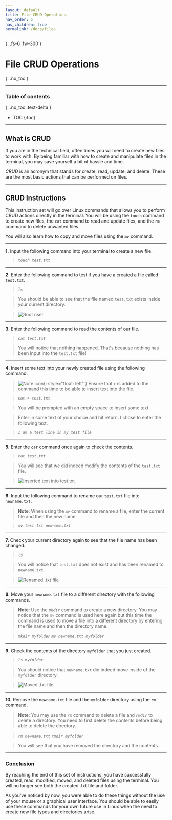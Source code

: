 ```yaml
---
layout: default
title: File CRUD Operations
nav_order: 5
has_children: true
permalink: /docs/files
---
```


{: .fs-6 .fw-300 }

# File CRUD Operations
{: .no_toc }

---

### Table of contents
{: .no_toc .text-delta }
* TOC
{:toc}

---

## What is CRUD

If you are in the technical field, often times you will need to create new files to work with. By being familiar with how to create and manipulate files in the terminal, you may save yourself a bit of hassle and time. 

_CRUD_ is an acronym that stands for create, read, update, and delete. These are the most basic actions that can be performed on files.

---

## CRUD Instructions

This instruction set will go over Linux commands that allows you to perform CRUD actions directly in the terminal. You will be using the `touch` command to create new files, the `cat` command to read and update files, and the `rm` command to delete unwanted files.

 You will also learn how to copy and move files using the *`mv`* command.

---

**1.** Input the following command into your terminal to create a new file.

>*`touch test.txt`*

---

**2.** Enter the following command to test if you have a created a file called `test.txt`.

>*`ls`*

>You should be able to see that the file named `test.txt` exists inside your current directory.

>![Root user](https://github.com/dl90/linux-basics/blob/gh-pages/docs/images/files/rootuser.png?raw=true "Root user")

---

**3.** Enter the following command to read the contents of our file.

>*`cat test.txt`*

>You will notice that nothing happened. That's because nothing has been input into the `test.txt` file!

---

**4.** Insert some text into your newly created file using the following command.

>![Note icon](https://github.com/dl90/linux-basics/blob/gh-pages/docs/images/icons/note.png?raw=true "Note"){: style="float: left" } Ensure that *`>`* is added to the command this time to be able to insert text into the file.

>*`cat > test.txt`*

>You will be prompted with an empty space to insert some text.

>Enter in some text of your choice and hit return. I chose to enter the following text.

>*`I am a test line in my test file`*

---

**5.** Enter the *`cat`* command once again to check the contents.

>*`cat test.txt`*

>You will see that we did indeed modify the contents of the `test.txt` file.

>![Inserted text into test.txt](https://github.com/dl90/linux-basics/blob/gh-pages/docs/images/files/insert-text.png?raw=true "test.txt has contents")

---

**6.** Input the following command to rename our `test.txt` file into `newname.txt`.

>**Note**: When using the *`mv`* command to rename a file, enter the current file and then the new name.

>*`mv test.txt newname.txt`*

---

**7.** Check your current directory again to see that the file name has been changed.

>*`ls`*

>You will notice that `test.txt` does not exist and has been renamed to `newname.txt`.

>![Renamed .txt file](https://github.com/dl90/linux-basics/blob/gh-pages/docs/images/files/renamed.png?raw=true "Renamed .txt file.")

---

**8.** Move your `newname.txt` file to a different directory with the following commands.

>**Note**: Use the *`mkdir`* command to create a new directory. You may notice that the *`mv`* command is used here again but this time the command is used to move a file into a different directory by entering the file name and then the directory name.

>*`mkdir myfolder`*
>*`mv newname.txt myfolder`*

---

**9.** Check the contents of the directory `myfolder` that you just created.

>*`ls myfolder`*

>You should notice that `newname.txt` did indeed move inside of the `myfolder` directory.

>![Moved .txt file](https://github.com/dl90/linux-basics/blob/gh-pages/docs/images/files/moved.png?raw=true "Moved .txt file.")

---

**10.** Remove the `newname.txt` file and the `myfolder` directory using the *`rm`* command.

>**Note**: You may use the *`rm`* command to delete a file and *`rmdir`* to delete a directory. You need to first delete the contents before being able to delete the directory.

>*`rm newname.txt`*
>*`rmdir myfolder`*

>You will see that you have removed the directory and the contents.

---

### Conclusion

By reaching the end of this set of instructions, you have successfully created, read, modified, moved, and deleted files using the terminal. You will no longer see both the created .txt file and folder.

As you've noticed by now, you were able to do these things without the use of your mouse or a graphical user interface. You should be able to easily use these commands for your own future use in Linux when the need to create new file types and directories arise.
